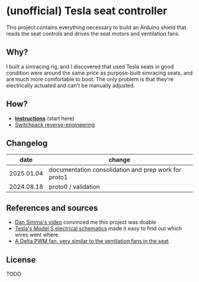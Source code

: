 # (unofficial) Tesla seat controller

This project contains everything necessary to build an Arduino shield that reads the seat controls and drives the seat motors and ventilation fans.

## Why?

I built a simracing rig, and I discovered that used Tesla seats in good condition were around the same price as purpose-built simracing seats, and are much more comfortable to boot. The only problem is that they're electrically actuated and can't be manually adjusted.

## How?

- [**Instructions**](docs/instructions.md) (start here)
- [Switchpack reverse-engineering](docs/switchpack.md)

## Changelog

| date       | change                                               |
| ---------- | ---------------------------------------------------- |
| 2025.01.04 | documentation consolidation and prep work for proto1 |
| 2024.08.18 | proto0 / validation                                  |

## References and sources

- [Dan Simma's video](https://www.youtube.com/watch?v=71O_Hcep4HI) convinced me this project was doable
- [Tesla's Model S electrical schematics](https://service.tesla.com/docs/ModelS/ElectricalReference/prog-54/interactive/html/index.html?page=62&) made it easy to find out which wires went where
- [A Delta PWM fan, very similar to the ventilation fans in the seat](https://www.delta-fan.com/applications/automotive/BFB1012HD-04D4L.html)

## License

TODO